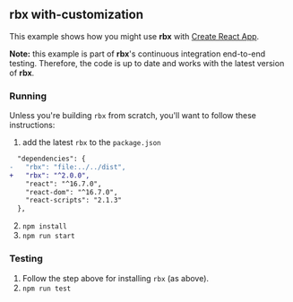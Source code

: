 ## rbx with-customization

This example shows how you might use **rbx** with [Create React App](https://facebook.github.io/create-react-app/).

**Note:** this example is part of **rbx**'s continuous integration end-to-end testing.
Therefore, the code is up to date and works with the latest version of **rbx**.

### Running

Unless you're building `rbx` from scratch, you'll want to follow these instructions:

1. add the latest `rbx` to the `package.json`

```diff
  "dependencies": {
-   "rbx": "file:../../dist",
+   "rbx": "^2.0.0",
    "react": "^16.7.0",
    "react-dom": "^16.7.0",
    "react-scripts": "2.1.3"
  },
```

2. `npm install`
3. `npm run start`

### Testing

1. Follow the step above for installing `rbx` (as above).
2. `npm run test`
